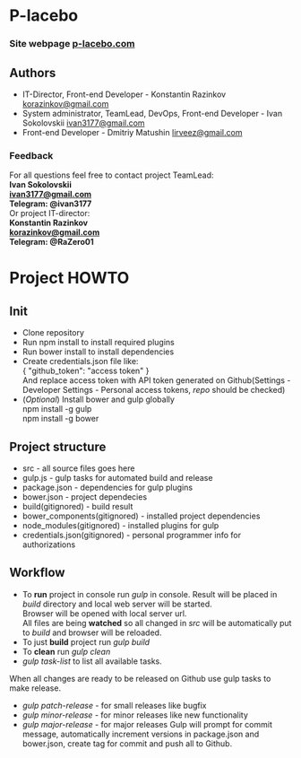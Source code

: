 # P-lacebo
### Site webpage [p-lacebo.com](http://www.p-lacebo.com)

## Authors
- IT-Director, Front-end Developer - Konstantin Razinkov <korazinkov@gmail.com>
- System administrator, TeamLead, DevOps, Front-end Developer - Ivan Sokolovskii <ivan3177@gmail.com>
- Front-end Developer - Dmitriy Matushin <lirveez@gmail.com>

### Feedback
For all questions feel free to contact project TeamLead: \
**Ivan Sokolovskii \
<ivan3177@gmail.com> \
Telegram: @ivan3177** \
Or project IT-director: \
**Konstantin Razinkov \
<korazinkov@gmail.com> \
Telegram: @RaZero01** 


# Project HOWTO

## Init
* Clone repository
* Run npm install to install required plugins
* Run bower install to install dependencies
* Create credentials.json file like: \
{ "github_token": "access token" } \
And replace access token with API token generated on Github(Settings -
Developer Settings - Personal access tokens, *repo* should be checked)
* (*Optional*) Install bower and gulp globally \
npm install -g gulp \
npm install -g bower 


## Project structure
- src - all source files goes here
- gulp.js - gulp tasks for automated build and release
- package.json - dependencies for gulp plugins
- bower.json - project dependecies
- build(gitignored) - build result
- bower_components(gitignored) - installed project dependencies
- node_modules(gitignored) - installed plugins for gulp
- credentials.json(gitignored) - personal programmer info for authorizations

## Workflow
- To **run** project in console run _gulp_ in console. Result will be 
placed in _build_ directory and local web server will be started. \
Browser will be opened with local server url. \
All files are being **watched** so all changed in _src_ will be 
automatically put to _build_ and browser will be reloaded.
- To just **build** project run _gulp build_
- To **clean** run _gulp clean_
- _gulp task-list_ to list all available tasks.

When all changes are ready to be released on Github use gulp tasks 
to make release.
* _gulp patch-release_ - for small releases like bugfix
* _gulp minor-release_ - for minor releases like new functionality
* _gulp major-release_ - for major releases
Gulp will prompt for commit message, automatically increment versions
in package.json and bower.json, create tag for commit and push all to
Github.
